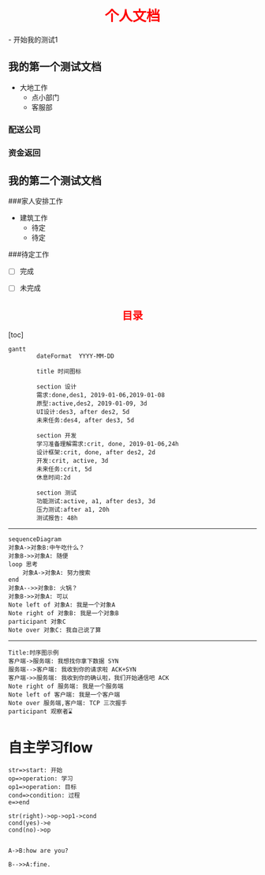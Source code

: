 
<h1 style=color:red align=center>个人文档</h1>
-
开始我的测试1

## 我的第一个测试文档
- 大地工作
  - 点小部门
  - 客服部

### 配送公司

### 资金返回

## 我的第二个测试文档

###家人安排工作
- 建筑工作
  - 待定
  - 待定

###待定工作

- [ ] 完成
- [ ] 未完成


<h2 style=color:red align=center>目录</h2>

[toc]


```mermaid
gantt
        dateFormat  YYYY-MM-DD

        title 时间图标

        section 设计
        需求:done,des1, 2019-01-06,2019-01-08
        原型:active,des2, 2019-01-09, 3d
        UI设计:des3, after des2, 5d
        未来任务:des4, after des3, 5d

        section 开发
        学习准备理解需求:crit, done, 2019-01-06,24h
        设计框架:crit, done, after des2, 2d
        开发:crit, active, 3d
        未来任务:crit, 5d
        休息时间:2d

        section 测试
        功能测试:active, a1, after des3, 3d
        压力测试:after a1, 20h
        测试报告: 48h
```

---

```mermaid
sequenceDiagram
对象A->对象B:中午吃什么？
对象B->>对象A: 随便
loop 思考
    对象A->对象A: 努力搜索
end
对象A-->>对象B: 火锅？
对象B->>对象A: 可以
Note left of 对象A: 我是一个对象A
Note right of 对象B: 我是一个对象B
participant 对象C
Note over 对象C: 我自己说了算
```

---

```sequence
Title:时序图示例
客户端->服务端: 我想找你拿下数据 SYN
服务端-->客户端: 我收到你的请求啦 ACK+SYN
客户端->>服务端: 我收到你的确认啦，我们开始通信吧 ACK
Note right of 服务端: 我是一个服务端
Note left of 客户端: 我是一个客户端
Note over 服务端,客户端: TCP 三次握手
participant 观察者⌛
```

# 自主学习flow
```flow
str=>start: 开始
op=>operation: 学习
op1=>operation: 目标
cond=>condition: 过程
e=>end

str(right)->op->op1->cond
cond(yes)->e
cond(no)->op

```

```sequence

A->B:how are you?

B-->>A:fine.
```

